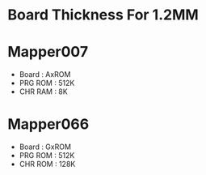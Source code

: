 # Board Thickness For 1.2MM
# Mapper007
* Board : AxROM
* PRG ROM : 512K
* CHR RAM : 8K
# Mapper066
* Board : GxROM
* PRG ROM : 512K
* CHR ROM : 128K
